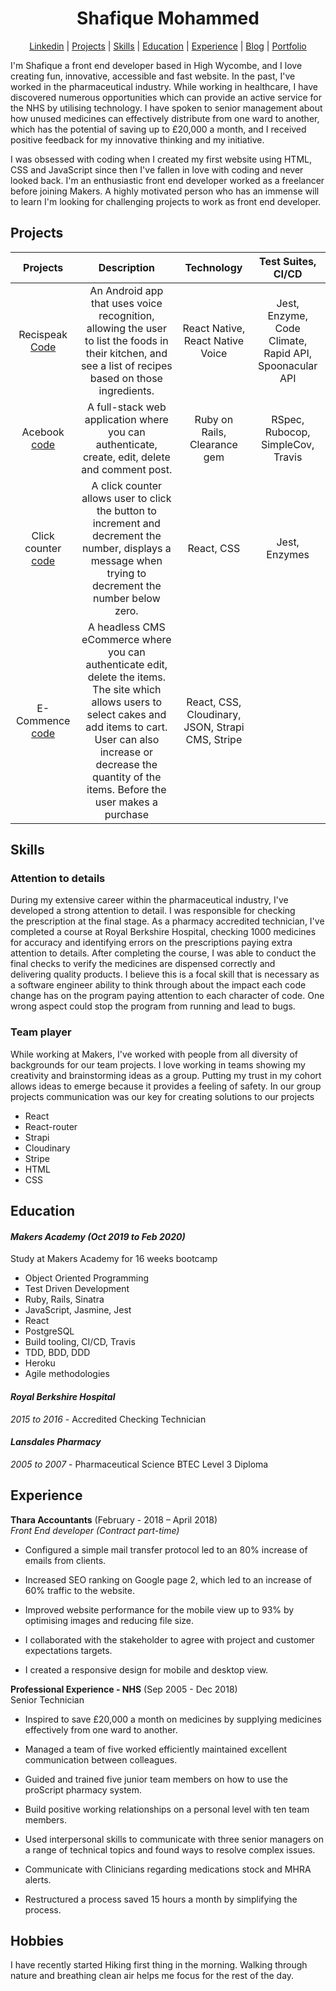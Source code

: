 
<div align="center">
  <h1>Shafique Mohammed</h1>

</div>

<div align="center">
 
 [Linkedin](https://www.linkedin.com/in/shafique-mohammed-b65856101/) | [Projects](#project-id) | [Skills](#skill-id)  | [Education](#education-id) | [Experience](#experience-id) | [Blog](https://medium.com/@shaf01sm/career-change-98cca25bf921) | [Portfolio](https://www.shafsm.com/)

</div>


I'm Shafique a front end developer based in High Wycombe, and I love creating fun, innovative, accessible and fast website. In the past, I've worked in the pharmaceutical industry. While working in healthcare, I have discovered numerous opportunities which can provide an active service for the NHS by utilising technology. I have spoken to senior management about how unused medicines can effectively distribute from one ward to another, which has the potential of saving up to £20,000 a month, and I received positive feedback for my innovative thinking and my initiative.


I was obsessed with coding when I created my first website using HTML, CSS and JavaScript since then I've fallen in love with coding and never looked back. I'm an enthusiastic front end developer worked as a freelancer before joining Makers. A highly motivated person who has an immense will to learn I'm looking for challenging projects to work as front end developer.


<a name="project-id"></a>
## Projects

| Projects       | Description    | Technology  |Test Suites, CI/CD |
| :-------------: | :-------------: | :------------------: | :-------------------:|
|Recispeak [Code](https://github.com/shafali03/Recispeak) | An Android app that uses voice recognition, allowing the user to list the foods in their kitchen, and see a list of recipes based on those ingredients. | React Native, React Native Voice | Jest, Enzyme, Code Climate, Rapid API, Spoonacular API
| Acebook [code](https://github.com/denriquem/acebook--TeamFavouriteFriendLove- )|  A full-stack web application where you can authenticate, create, edit, delete and comment post.  | Ruby on Rails, Clearance gem|RSpec, Rubocop, SimpleCov, Travis |
|Click counter [code](https://github.com/shafali03/click-counter-react) | A click counter allows user to click the button to increment and decrement the number, displays a message when trying to decrement the number below zero. |React, CSS|          Jest, Enzymes         |
| E-Commence [code](https://github.com/shafali03/cake-house)      | A headless CMS eCommerce where you can authenticate edit, delete the items. The site which allows users to select cakes and add items to cart. User can also increase or decrease the quantity of the items. Before the user makes a purchase   | React, CSS, Cloudinary, JSON, Strapi CMS, Stripe



<a name="skill-id"></a>
## Skills

### Attention to details

During my extensive career within the pharmaceutical industry, I've developed a strong attention to detail. I was responsible for checking the prescription at the final stage. As a pharmacy accredited technician, I've completed a course at Royal Berkshire Hospital, checking 1000 medicines for accuracy and identifying errors on the prescriptions paying extra attention to details. After completing the course, I was able to conduct the final checks to verify the medicines are dispensed correctly and delivering quality products. I believe this is a focal skill that is necessary as a software engineer ability to think through about the impact each code change has on the program paying attention to each character of code. One wrong aspect could stop the program from running and lead to bugs.


### Team player

While working at Makers, I've worked with people from all diversity of backgrounds for our team projects. I love working in teams showing my creativity and brainstorming ideas as a group. Putting my trust in my cohort allows ideas to emerge because it provides a feeling of safety. In our group projects communication was our key for creating solutions to our projects

* React
* React-router
* Strapi
* Cloudinary
* Stripe
* HTML
* CSS


<a name="education-id"></a>
## Education

#### *Makers Academy (Oct 2019 to Feb 2020)*

Study at Makers Academy for 16 weeks bootcamp

* Object Oriented Programming
* Test Driven Development
* Ruby, Rails, Sinatra
* JavaScript, Jasmine, Jest
* React
* PostgreSQL
* Build tooling, CI/CD, Travis
* TDD, BDD, DDD
* Heroku
* Agile methodologies


#### *Royal Berkshire Hospital*
*2015 to 2016*  -    Accredited Checking Technician

#### *Lansdales Pharmacy*
 *2005 to 2007* - Pharmaceutical Science BTEC Level 3 Diploma


<a name="experience-id"></a>
## Experience


**Thara Accountants** (February - 2018 – April 2018)    
*Front End developer	(Contract part-time)*  

* Configured a simple mail transfer protocol led to an 80% increase of emails from clients.

*	Increased SEO ranking on Google page 2, which led to an increase of 60% traffic to the website.

* Improved website performance for the mobile view up to 93% by optimising images and reducing file size.

*	I collaborated with the stakeholder to agree with project and customer expectations targets.

*	I created a responsive design for mobile and desktop view.


**Professional Experience - NHS** (Sep 2005 - Dec 2018) <br>
Senior Technician 

* Inspired to save £20,000 a month on medicines by supplying medicines effectively from one ward to another.

* Managed a team of five worked efficiently maintained excellent communication between colleagues.

* Guided and trained five junior team members on how to use the proScript pharmacy system.

* Build positive working relationships on a personal level with ten team members.

* Used interpersonal skills to communicate with three senior managers on a range of technical topics and found ways to resolve complex issues.

* Communicate with Clinicians regarding medications stock and MHRA alerts.

* Restructured a process saved 15 hours a month by simplifying the process.




## Hobbies

I have recently started Hiking first thing in the morning. Walking through nature and breathing clean air helps me focus for the rest of the day.